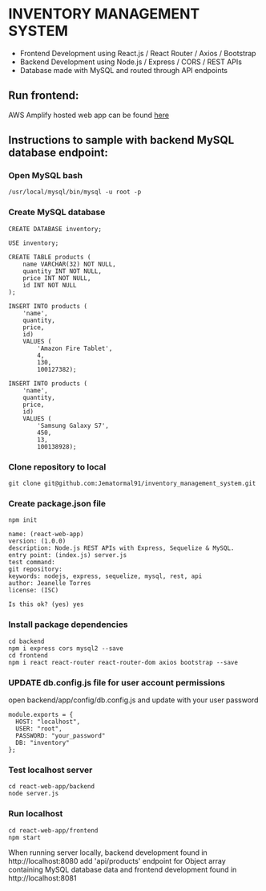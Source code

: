 # INVENTORY MANAGEMENT SYSTEM

* Frontend Development using React.js / React Router / Axios / Bootstrap
* Backend Development using Node.js / Express / CORS / REST APIs
* Database made with MySQL and routed through API endpoints

## Run frontend:

AWS Amplify hosted web app can be found [here](https://dev.d1w4qt98db7pyr.amplifyapp.com)

## Instructions to sample with backend MySQL database endpoint:

### Open MySQL bash
````
/usr/local/mysql/bin/mysql -u root -p
````

### Create MySQL database
``````
CREATE DATABASE inventory;

USE inventory;

CREATE TABLE products (
    name VARCHAR(32) NOT NULL,
    quantity INT NOT NULL,
    price INT NOT NULL,
    id INT NOT NULL
);

INSERT INTO products (
    'name',
    quantity,
    price,
    id) 
    VALUES (
        'Amazon Fire Tablet',
        4,
        130,
        100127382);

INSERT INTO products (
    'name',
    quantity,
    price,
    id) 
    VALUES (
        'Samsung Galaxy S7',
        450,
        13,
        100138928);
```````
### Clone repository to local
````
git clone git@github.com:Jematormal91/inventory_management_system.git
````
### Create package.json file
````
npm init

name: (react-web-app) 
version: (1.0.0) 
description: Node.js REST APIs with Express, Sequelize & MySQL.
entry point: (index.js) server.js
test command: 
git repository: 
keywords: nodejs, express, sequelize, mysql, rest, api
author: Jeanelle Torres
license: (ISC)

Is this ok? (yes) yes

````
### Install package dependencies
````
cd backend
npm i express cors mysql2 --save
cd frontend
npm i react react-router react-router-dom axios bootstrap --save
````
### UPDATE db.config.js file for user account permissions

open backend/app/config/db.config.js and update with your user password

``````
module.exports = {
  HOST: "localhost",
  USER: "root",
  PASSWORD: "your_password"
  DB: "inventory"
};
``````
### Test localhost server 

```
cd react-web-app/backend
node server.js
```
### Run localhost

```
cd react-web-app/frontend
npm start
```
When running server locally, backend development found in http://localhost:8080 add 'api/products' endpoint for Object array containing MySQL database data and frontend development found in http://localhost:8081





